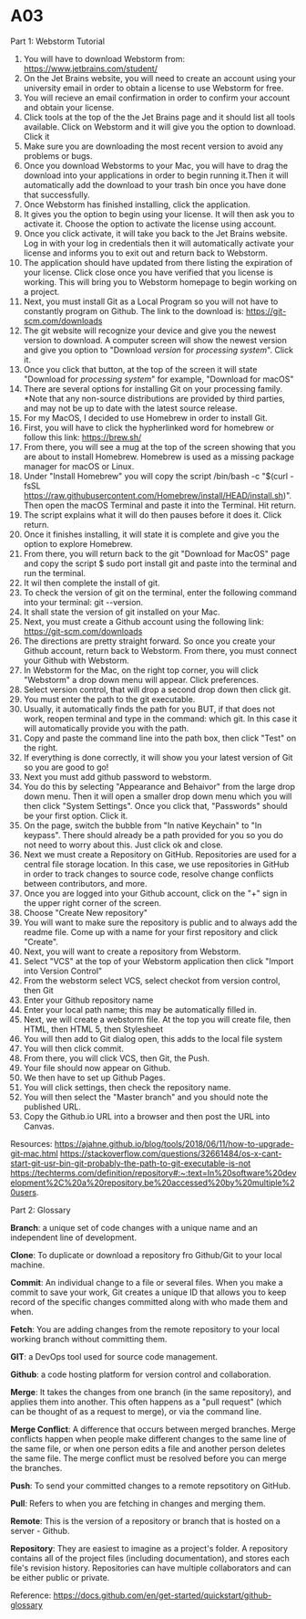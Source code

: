 # A03
Part 1: Webstorm Tutorial
1. You will have to download Webstorm from: 
https://www.jetbrains.com/student/  
2. On the Jet Brains website, you will need to create an account using your university email in order to obtain a license to use Webstorm for free. 
3. You will recieve an email confirmation in order to confirm your account and obtain your license. 
4. Click tools at the top of the the Jet Brains page and it should list all tools available. Click on Webstorm and it will give you the option to download. Click it
5. Make sure you are downloading the most recent version to avoid any problems or bugs.
6. Once you download Webstorms to your Mac, you will have to drag the download into your applications in order to begin running it.Then it will automatically add the download to your trash bin once you have done that successfully. 
7. Once Webstorm has finished installing, click the application.
8. It gives you the option to begin using your license. It will then ask you to activate it. Choose the option to activate the license using account.
9.  Once you click activate, it will take you back to the Jet Brains website. Log in with your log in credentials then it will automatically activate your license and informs you to exit out and return back to Webstorm.
10.  The application should have updated from there listing the expiration of your license. Click close once you have verified that you license is working. This will bring you to Webstorm homepage to begin working on a project. 
11. Next, you must install Git as a Local Program so you will not have to constantly program on Github. The link to the download is: https://git-scm.com/downloads
12. The git website will recognize your device and give you the newest version to download. A computer screen will show the newest version and give you option to "Download *version* for *processing system*". Click it. 
13.  Once you click that button, at the top of the screen it will state "Download for *processing system*" for example, "Download for macOS"
14.  There are several options for installing Git on your processing family. *Note that any non-source distributions are provided by third parties, and may not be up to date with the latest source release.
15.  For my MacOS, I decided to use Homebrew in order to install Git. 
16.  First, you will have to click the hypherlinked word for homebrew or follow this link: https://brew.sh/
17.  From there, you will see a mug at the top of the screen showing that you are about to install Homebrew. Homebrew is used as a missing package manager for macOS or Linux.
18.  Under "Install Homebrew" you will copy the script /bin/bash -c "$(curl -fsSL https://raw.githubusercontent.com/Homebrew/install/HEAD/install.sh)". Then open the macOS Terminal and paste it into the Terminal. Hit return. 
19.  The script explains what it will do then pauses before it does it. Click return.
20.  Once it finishes installing, it will state it is complete and give you the option to explore Homebrew. 
21.  From there, you will return back to the git "Download for MacOS" page and copy the script $ sudo port install git and paste into the terminal and run the terminal.
22.  It wil then complete the install of git.
23.  To check the version of git on the terminal, enter the following command into your terminal: git --version.
24.  It shall state the version of git installed on your Mac. 
25. Next, you must create a Github account using the following link: https://git-scm.com/downloads
26. The directions are pretty straight forward. So once you create your Github account, return back to Webstorm. From there, you must connect your Github with Webstorm.
27. In Webstorm for the Mac, on the right top corner, you will click "Webstorm" a drop down menu will appear. Click preferences. 
28. Select version control, that will drop a second drop down then click git.
29. You must enter the path to the git executable.
30. Usually, it automatically finds the path for you BUT, if that does not work, reopen terminal and type in the command: which git. In this case it will automatically provide you with the path. 
31. Copy and paste the command line into the path box, then click "Test" on the right. 
32. If everything is done correctly, it will show you your latest version of Git so you are good to go!
33. Next you must add github password to webstorm.
34. You do this by selecting "Appearance and Behaivor" from the large drop down menu. Then it will open a smaller drop down menu which you will then click "System Settings". Once you click that, "Passwords" should be your first option. Click it.
35. On the page, switch the bubble from "In native Keychain" to "In keypass". There should already be a path provided for you so you do not need to worry about this. Just click ok and close.
36. Next we must create a Repository on GitHub. Repositories are used for a central file storage location. In this case, we use repositories in GitHub in order to track changes to source code, resolve change conflicts between contributors, and more. 
37. Once you are logged into your Github account, click on the "+" sign in the upper right corner of the screen. 
38. Choose "Create New repository"
39. You will want to make sure the repository is public and to always add the readme file. Come up with a name for your first repository and click "Create".
40. Next, you will want to create a repository from Webstorm. 
41. Select "VCS" at the top of your Webstorm application then click "Import into Version Control"
42. From the webstorm select VCS, select checkot from version control, then Git
43. Enter your Github repository name
44. Enter your local path name; this may be automatically filled in.
45. Next, we will create a webstorm file. At the top you will create file, then HTML, then HTML 5, then Stylesheet
46. You will then add to Git dialog open, this adds to the local file system
47. You will then click commit. 
48. From there, you will click VCS, then Git, the Push.
49. Your file should now appear on Github.
50. We then have to set up Github Pages.
51. You will click settings, then check the repository name.
52. You will then select the "Master branch" and you should note the published URL.
53. Copy the Github.io URL into a browser and then post the URL into Canvas.

Resources: 
https://ajahne.github.io/blog/tools/2018/06/11/how-to-upgrade-git-mac.html
https://stackoverflow.com/questions/32661484/os-x-cant-start-git-usr-bin-git-probably-the-path-to-git-executable-is-not
https://techterms.com/definition/repository#:~:text=In%20software%20development%2C%20a%20repository,be%20accessed%20by%20multiple%20users.

Part 2: Glossary

**Branch**: a unique set of code changes with a unique name and an independent line of development.

**Clone**: To duplicate or download a repository fro Github/Git to your local machine.

**Commit**: An individual change to a file or several files. When you make a commit to save your work, Git creates a unique ID that allows you to keep record of the specific changes committed along with who made them and when.

**Fetch**: You are adding changes from the remote repository to your local working branch without committing them.

**GIT**: a DevOps tool used for source code management.

**Github**: a code hosting platform for version control and collaboration.

**Merge**: It takes the changes from one branch (in the same repository), and applies them into another. This often happens as a "pull request" (which can be thought of as a request to merge), or via the command line.

**Merge Conflict**: A difference that occurs between merged branches. Merge conflicts happen when people make different changes to the same line of the same file, or when one person edits a file and another person deletes the same file. The merge conflict must be resolved before you can merge the branches.

**Push**: To send your committed changes to a remote repsotitory on GitHub. 

**Pull**: Refers to when you are fetching in changes and merging them. 

**Remote**: This is the version of a repository or branch that is hosted on a server - Github.

**Repository**: They are easiest to imagine as a project's folder. A repository contains all of the project files (including documentation), and stores each file's revision history. Repositories can have multiple collaborators and can be either public or private.

Reference:
https://docs.github.com/en/get-started/quickstart/github-glossary
